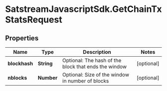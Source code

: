 # SatstreamJavascriptSdk.GetChainTxStatsRequest

## Properties
Name | Type | Description | Notes
------------ | ------------- | ------------- | -------------
**blockhash** | **String** | Optional: The hash of the block that ends the window | [optional] 
**nblocks** | **Number** | Optional: Size of the window in number of blocks | [optional] 
